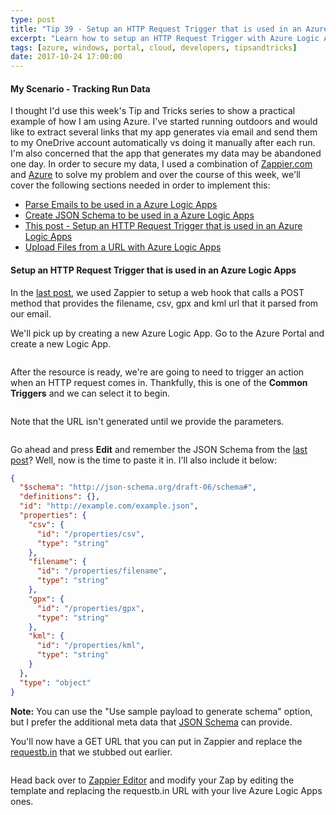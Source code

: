 ```yaml
---
type: post
title: "Tip 39 - Setup an HTTP Request Trigger that is used in an Azure Logic Apps"
excerpt: "Learn how to setup an HTTP Request Trigger with Azure Logic Apps"
tags: [azure, windows, portal, cloud, developers, tipsandtricks]
date: 2017-10-24 17:00:00
---
```



#### My Scenario - Tracking Run Data

I thought I'd use this week's Tip and Tricks series to show a practical example of how I am using Azure. I've started running outdoors and would like to extract several links that my app generates via email and send them to my OneDrive account automatically vs doing it manually after each run. I'm also concerned that the app that generates my data may be abandoned one day. In order to secure my data, I used a combination of [Zappier.com](http://www.zapier.com) and [Azure](http://www.azure.com) to solve my problem and over the course of this week, we'll cover the following sections needed in order to implement this: 

* [Parse Emails to be used in a Azure Logic Apps](http://www.michaelcrump.net/azure-tips-and-tricks37/)
* [Create JSON Schema to be used in a Azure Logic Apps](http://www.michaelcrump.net/azure-tips-and-tricks38/)
* [This post - Setup an HTTP Request Trigger that is used in an Azure Logic Apps](http://www.michaelcrump.net/azure-tips-and-tricks39/)
* [Upload Files from a URL with Azure Logic Apps](http://www.michaelcrump.net/azure-tips-and-tricks40/)


#### Setup an HTTP Request Trigger that is used in an Azure Logic Apps

In the [last post](http://www.michaelcrump.net/azure-tips-and-tricks38/), we used Zappier to setup a web hook that calls a POST method that provides the filename, csv, gpx and kml url that it parsed from our email. 

We'll pick up by creating a new Azure Logic App. Go to the Azure Portal and create a new Logic App. 

<img :src="$withBase('/files/logicappblog1.png')">

After the resource is ready, we're are going to need to trigger an action when an HTTP request comes in. Thankfully, this is one of the **Common Triggers** and we can select it to begin. 

<img :src="$withBase('/files/logicappblog2.png')">

Note that the URL isn't generated until we provide the parameters. 

<img :src="$withBase('/files/logicappblog3.png')">

Go ahead and press **Edit** and remember the JSON Schema from the [last post](http://www.michaelcrump.net/azure-tips-and-tricks38/)? Well, now is the time to paste it in. I'll also include it below: 

```json
{
  "$schema": "http://json-schema.org/draft-06/schema#", 
  "definitions": {}, 
  "id": "http://example.com/example.json", 
  "properties": {
    "csv": {
      "id": "/properties/csv", 
      "type": "string"
    }, 
    "filename": {
      "id": "/properties/filename", 
      "type": "string"
    }, 
    "gpx": {
      "id": "/properties/gpx", 
      "type": "string"
    }, 
    "kml": {
      "id": "/properties/kml", 
      "type": "string"
    }
  }, 
  "type": "object"
}
```

**Note:** You can use the "Use sample payload to generate schema" option, but I prefer the additional meta data that [JSON Schema](https://jsonschema.net/#/editor) can provide. 


You'll now have a GET URL that you can put in Zappier and replace the [requestb.in](https://requestb.in/) that we stubbed out earlier. 

<img :src="$withBase('/files/logicappblog4.png')">

Head back over to [Zappier Editor](https://zapier.com/app/editor) and modify your Zap by editing the template and replacing the requestb.in URL with your live Azure Logic Apps ones. 

<img :src="$withBase('/files/logicappblog5.png')">
